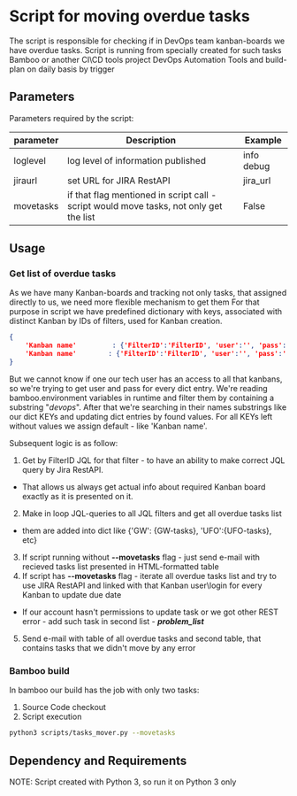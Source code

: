 # Script for moving overdue tasks

The script is responsible for checking if in DevOps team kanban-boards we have overdue tasks. 
Script is running from specially created for such tasks Bamboo or another CI\CD tools project DevOps Automation Tools and build-plan on daily basis by trigger 

## Parameters

Parameters required by the script:

parameter|Description|Example
---------|------------|------
loglevel| log level of information published | info debug
jiraurl| set URL for JIRA RestAPI | jira_url
movetasks| if that flag mentioned in script call - script would move tasks, not only get the list | False


## Usage

### Get list of overdue tasks

As we have many Kanban-boards and tracking not only tasks, that assigned directly to us, we need more flexible mechanism to get them
For that purpose in script we have predefined dictionary with keys, associated with distinct Kanban by IDs of filters, used for Kanban creation. 
```json
{
    'Kanban name'         : {'FilterID':'FilterID', 'user':'', 'pass':''},
    'Kanban name'        : {'FilterID':'FilterID', 'user':'', 'pass':''}
}
```

But we cannot know if one our tech user has an access to all that kanbans, so we're trying to get user and pass for every dict entry. We're reading bamboo.environment variables in runtime and filter them by containing a substring "_devops_". 
After that we're searching in their names substrings like our dict KEYs and updating dict entries by found values.
For all KEYs left without values we assign default - like 'Kanban name'. 

Subsequent logic is as follow:
1. Get by FilterID JQL for that filter - to have an ability to make correct JQL query by Jira RestAPI.
  * That allows us always get actual info about required Kanban board exactly as it is presented on it.
2. Make in loop JQL-queries to all JQL filters and get all overdue tasks list
  * them are added into dict like {'GW': {GW-tasks}, 'UFO':{UFO-tasks}, etc}
3. If script running without **--movetasks** flag - just send e-mail with recieved tasks list presented in HTML-formatted table
4. If script has **--movetasks** flag - iterate all overdue tasks list and try to use JIRA RestAPI and linked with that Kanban user\login for every Kanban to update due date
  * If our account hasn't permissions to update task or we got other REST error - add such task in second list - ***problem_list***
5. Send e-mail with table of all overdue tasks and second table, that contains tasks that we didn't move by any error

### Bamboo build
In bamboo our build has the job with only two tasks: 
1. Source Code checkout
2. Script execution
```bash
python3 scripts/tasks_mover.py --movetasks
```


## Dependency and Requirements

NOTE: Script created with Python 3, so run it on Python 3 only

